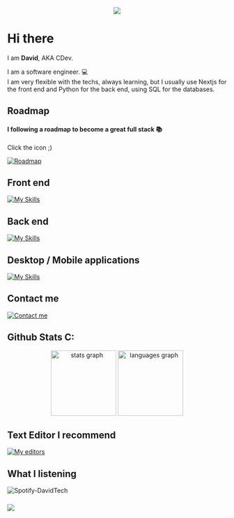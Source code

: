 <div align="center">
  <img src="https://i.pinimg.com/originals/ef/a5/4b/efa54b8e9b98098e18e4e221d3b07a15.jpg"  />
</div>

###

<div align="left">
  <h1><strong>Hi there</strong></h1>
  <p>I am <strong>David</strong>, AKA CDev.</p>

  <p align="left">I am a software engineer. 💻<br>I am very flexible with the techs, always learning, but I usually use Nextjs for the front end and Python for the back end, using SQL for the databases.</p>
  
  
</div>

###

<h2>Roadmap</h2>

<h4 align="left">I following a roadmap to become a great full stack 📚</h4>
<p>Click the icon ;)</p>

[![Roadmap](https://skillicons.dev/icons?i=github)](https://github.com/ShiibaDev/Roadmap-FullStack)

###

<div align="left">
  <h2>Front end</h2>
  
  [![My Skills](https://skillicons.dev/icons?i=nextjs,react,tailwindcss)](https://skillicons.dev)

  <h2>Back end</h2>
  
  [![My Skills](https://skillicons.dev/icons?i=dotnet,python,mysql,mongodb,django,nodejs)](https://skillicons.dev)

  <h2>Desktop / Mobile applications</h2>

  [![My Skills](https://skillicons.dev/icons?i=react)](https://skillicons.dev)
</div>

###

<div align="left">
  <h2>Contact me</h2>
  
  [![Contact me](https://skillicons.dev/icons?i=discord)](https://discord.gg/neVe8ZnsXn)
</div>

###

<div aling="left">
  <h2>Github Stats C:</h2>
  
  <div align="center">
  <img src="https://github-readme-stats.vercel.app/api?username=ShiibaDev&hide_title=false&hide_rank=false&show_icons=true&include_all_commits=true&count_private=true&disable_animations=false&theme=city_lights&locale=en&hide_border=false&order=1" height="150" alt="stats graph"  />
  <img src="https://github-readme-stats.vercel.app/api/top-langs?username=ShiibaDev&locale=en&hide_title=false&layout=compact&card_width=320&langs_count=6&theme=city_lights&hide_border=true&order=2" height="150" alt="languages graph"  />
</div>

###
</div>

###

  <h2>Text Editor I recommend</h1>
  
  [![My editors](https://skillicons.dev/icons?i=vscode)](https://skillicons.dev)
  
###


  <h2>What I listening</h2>
  
  ![Spotify-DavidTech](https://spotify-recently-played-readme.vercel.app/api?user=g8gqncymah6auzaq5r1j0ird0&width=800)

###

<img align="center" src="https://visitor-badge.laobi.icu/badge?page_id=ShiibaDev.ShiibaDev&left_color=blue&right_color=dimgray&left_text=Visits"  />
